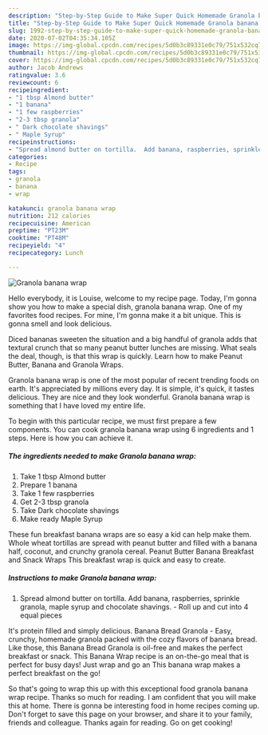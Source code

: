 ```yaml
---
description: "Step-by-Step Guide to Make Super Quick Homemade Granola banana wrap"
title: "Step-by-Step Guide to Make Super Quick Homemade Granola banana wrap"
slug: 1992-step-by-step-guide-to-make-super-quick-homemade-granola-banana-wrap
date: 2020-07-02T04:35:34.105Z
image: https://img-global.cpcdn.com/recipes/5d0b3c89331e0c79/751x532cq70/granola-banana-wrap-recipe-main-photo.jpg
thumbnail: https://img-global.cpcdn.com/recipes/5d0b3c89331e0c79/751x532cq70/granola-banana-wrap-recipe-main-photo.jpg
cover: https://img-global.cpcdn.com/recipes/5d0b3c89331e0c79/751x532cq70/granola-banana-wrap-recipe-main-photo.jpg
author: Jacob Andrews
ratingvalue: 3.6
reviewcount: 6
recipeingredient:
- "1 tbsp Almond butter"
- "1 banana"
- "1 few raspberries"
- "2-3 tbsp granola"
- " Dark chocolate shavings"
- " Maple Syrup"
recipeinstructions:
- "Spread almond butter on tortilla.  Add banana, raspberries, sprinkle granola, maple syrup and chocolate shavings.  Roll up and cut into 4 equal pieces"
categories:
- Recipe
tags:
- granola
- banana
- wrap

katakunci: granola banana wrap 
nutrition: 212 calories
recipecuisine: American
preptime: "PT23M"
cooktime: "PT48M"
recipeyield: "4"
recipecategory: Lunch

---
```



![Granola banana wrap](https://img-global.cpcdn.com/recipes/5d0b3c89331e0c79/751x532cq70/granola-banana-wrap-recipe-main-photo.jpg)

Hello everybody, it is Louise, welcome to my recipe page. Today, I'm gonna show you how to make a special dish, granola banana wrap. One of my favorites food recipes. For mine, I'm gonna make it a bit unique. This is gonna smell and look delicious.

Diced bananas sweeten the situation and a big handful of granola adds that textural crunch that so many peanut butter lunches are missing. What seals the deal, though, is that this wrap is quickly. Learn how to make Peanut Butter, Banana and Granola Wraps.

Granola banana wrap is one of the most popular of recent trending foods on earth. It's appreciated by millions every day. It is simple, it's quick, it tastes delicious. They are nice and they look wonderful. Granola banana wrap is something that I have loved my entire life.


To begin with this particular recipe, we must first prepare a few components. You can cook granola banana wrap using 6 ingredients and 1 steps. Here is how you can achieve it.

<!--inarticleads1-->

##### The ingredients needed to make Granola banana wrap:

1. Take 1 tbsp Almond butter
1. Prepare 1 banana
1. Take 1 few raspberries
1. Get 2-3 tbsp granola
1. Take  Dark chocolate shavings
1. Make ready  Maple Syrup


These fun breakfast banana wraps are so easy a kid can help make them. Whole wheat tortillas are spread with peanut butter and filled with a banana half, coconut, and crunchy granola cereal. Peanut Butter Banana Breakfast and Snack Wraps This breakfast wrap is quick and easy to create. 

<!--inarticleads2-->

##### Instructions to make Granola banana wrap:

1. Spread almond butter on tortilla.  Add banana, raspberries, sprinkle granola, maple syrup and chocolate shavings.  - Roll up and cut into 4 equal pieces


It&#39;s protein filled and simply delicious. Banana Bread Granola - Easy, crunchy, homemade granola packed with the cozy flavors of banana bread. Like those, this Banana Bread Granola is oil-free and makes the perfect breakfast or snack. This Banana Wrap recipe is an on-the-go meal that is perfect for busy days! Just wrap and go an This banana wrap makes a perfect breakfast on the go! 

So that's going to wrap this up with this exceptional food granola banana wrap recipe. Thanks so much for reading. I am confident that you will make this at home. There is gonna be interesting food in home recipes coming up. Don't forget to save this page on your browser, and share it to your family, friends and colleague. Thanks again for reading. Go on get cooking!
